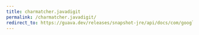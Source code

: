 ```yaml
---
title: charmatcher.javadigit
permalink: /charmatcher.javadigit/
redirect_to: https://guava.dev/releases/snapshot-jre/api/docs/com/google/common/base/CharMatcher.html#javaDigit--
---
```


